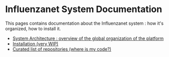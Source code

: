# Influenzanet System Documentation

This pages contains documentation about the Influenzanet system : how it's organized, how to install it.

- [System Architecture : overview of the global organization of the platform](./architecture)
- [Installation (very WIP)](./installation)
- [Curated list of repositories (where is my code?)](./repositories)
